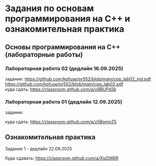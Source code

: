 # Задания по основам программирования на C++ и ознакомительная практика #
## Основы программирования на C++ (лабораторные работы) ##
### Лабораторная работа 02 (дедлайн 16.09.2025) ###

задание: https://github.com/kpfuse/pr552/blob/main/cpp_lab02_ind.pdf </br>
https://github.com/kpfuse/pr552/blob/main/cpp_lab02.pdf </br>
куда сдать: https://classroom.github.com/a/vBBUPd3k

### Лабораторная работа 01 (дедлайн 12.09.2025) ###

задание: 

куда сдать: https://classroom.github.com/a/z5BpmnZ5 

## Ознакомительная практика ##

Задание 1 - дедлайн 22.09.2025

Куда сдавать: https://classroom.github.com/a/XjzD99lR
